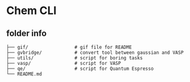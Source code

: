 # Chem CLI

## folder info
    ├── gif/                 # gif file for README  
    ├── gvbridge/            # convert tool between gaussian and VASP  
    ├── utils/               # script for boring tasks  
    ├── vasp/                # script for VASP  
    ├── qe/                  # script for Quantum Espresso  
    └── README.md  
